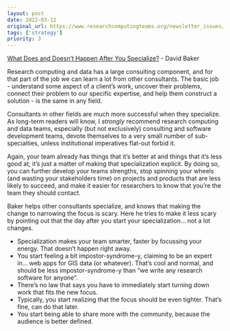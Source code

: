 ```yaml
---
layout: post
date: 2022-03-12
original_url: https://www.researchcomputingteams.org/newsletter_issues/0113
tags: ['strategy']
priority: 3
---
```


<!-- markdownlint-disable MD033 -->
<!-- markdownlint-disable MD041 -->
<!-- markdownlint-disable MD049 -->

[What Does and Doesn’t Happen After You Specialize?](https://www.davidcbaker.com/what-does-and-doesnt-happen-after-you-specialize) - David Baker

Research computing and data has a large consulting component, and for that part of the job we can learn a lot from other consultants.   The basic job - understand some aspect of a client’s work, uncover their problems, connect their problem to our specific expertise, and help them construct a solution - is the same in any field.

Consultants in other fields are much more successful when they specialize.  As long-term readers will know, I *strongly* recommend research computing and data teams, especially (but not exclusively) consulting and software development teams, devote themselves to a very small number of sub-specialties, unless institutional imperatives flat-out forbid it.

Again, your team already has things that it’s better at and things that it’s less good at; it’s just a matter of making that specialization explicit.   By doing so, you can further develop your teams strengths, stop spinning your wheels (and wasting your stakeholders time) on projects and products that are less likely to succeed, and make it easier for researchers to know that you’re the team they should contact.

Baker helps other consultants specialize, and knows that making the change to narrowing the focus is scary.  Here he tries to make it less scary by pointing out that the day after you start your specialization… not a lot changes.

- Specialization makes your team smarter, faster by focussing your energy.  That doesn’t happen right away.
- You start feeling a bit impostor-syndrome-y, claiming to be an expert in… web apps for GIS data (or whatever).  That’s cool and normal, and should be less impostor-syndrome-y than “we write any research software for anyone”.
- There’s no law that says you have to immediately start turning down work that fits the new focus.
- Typically, you start realizing that the focus should be even tighter.  That’s fine, can do that later.
- You start being able to share more with the community, because the audience is better defined.